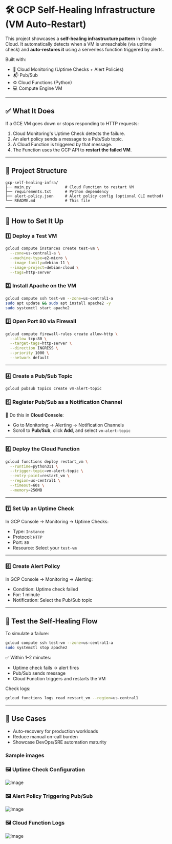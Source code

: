 # 🛠️ GCP Self-Healing Infrastructure (VM Auto-Restart)

This project showcases a **self-healing infrastructure pattern** in Google Cloud. It automatically detects when a VM is unreachable (via uptime check) and **auto-restores it** using a serverless function triggered by alerts.

Built with:
- 🧠 Cloud Monitoring (Uptime Checks + Alert Policies)
- 📬 Pub/Sub
- ⚙️ Cloud Functions (Python)
- 💻 Compute Engine VM

---

## ✅ What It Does

If a GCE VM goes down or stops responding to HTTP requests:
1. Cloud Monitoring's Uptime Check detects the failure.
2. An alert policy sends a message to a Pub/Sub topic.
3. A Cloud Function is triggered by that message.
4. The Function uses the GCP API to **restart the failed VM**.

---

## 📁 Project Structure

```
gcp-self-healing-infra/
├── main.py               # Cloud Function to restart VM
├── requirements.txt      # Python dependency
├── alert-policy.json     # Alert policy config (optional CLI method)
└── README.md             # This file
```

---

## 🚀 How to Set It Up

### 1️⃣ Deploy a Test VM
```bash
gcloud compute instances create test-vm \
  --zone=us-central1-a \
  --machine-type=e2-micro \
  --image-family=debian-11 \
  --image-project=debian-cloud \
  --tags=http-server
```

### 2️⃣ Install Apache on the VM
```bash
gcloud compute ssh test-vm --zone=us-central1-a
sudo apt update && sudo apt install apache2 -y
sudo systemctl start apache2
```

### 3️⃣ Open Port 80 via Firewall
```bash
gcloud compute firewall-rules create allow-http \
  --allow tcp:80 \
  --target-tags=http-server \
  --direction INGRESS \
  --priority 1000 \
  --network default
```

---

### 4️⃣ Create a Pub/Sub Topic
```bash
gcloud pubsub topics create vm-alert-topic
```

### 5️⃣ Register Pub/Sub as a Notification Channel  
🔧 Do this in **Cloud Console**:  
- Go to Monitoring → Alerting → Notification Channels  
- Scroll to **Pub/Sub**, click **Add**, and select `vm-alert-topic`

---

### 6️⃣ Deploy the Cloud Function
```bash
gcloud functions deploy restart_vm \
  --runtime=python311 \
  --trigger-topic=vm-alert-topic \
  --entry-point=restart_vm \
  --region=us-central1 \
  --timeout=60s \
  --memory=256MB
```

---

### 7️⃣ Set Up an Uptime Check
In GCP Console → Monitoring → Uptime Checks:
- Type: `Instance`
- Protocol: `HTTP`
- Port: `80`
- Resource: Select your `test-vm`

---

### 8️⃣ Create Alert Policy
In GCP Console → Monitoring → Alerting:
- Condition: Uptime check failed
- For: 1 minute
- Notification: Select the Pub/Sub topic

---

## 🔁 Test the Self-Healing Flow

To simulate a failure:
```bash
gcloud compute ssh test-vm --zone=us-central1-a
sudo systemctl stop apache2
```

✅ Within 1–2 minutes:
- Uptime check fails → alert fires
- Pub/Sub sends message
- Cloud Function triggers and restarts the VM

Check logs:
```bash
gcloud functions logs read restart_vm --region=us-central1
```

---

## 📌 Use Cases
- Auto-recovery for production workloads
- Reduce manual on-call burden
- Showcase DevOps/SRE automation maturity



### Sample images
### 🖼️ Uptime Check Configuration
![Image](https://github.com/user-attachments/assets/6d2af2ff-b147-4763-ab2d-6e28fea4c55f)

### 🖼️ Alert Policy Triggering Pub/Sub
![Image](https://github.com/user-attachments/assets/9d91c129-6ce1-4139-9d8d-a7a11f964b8b)

### 🖼️ Cloud Function Logs
![Image](https://github.com/user-attachments/assets/63c32e02-ec89-418a-974c-e772cdabe6fc)
